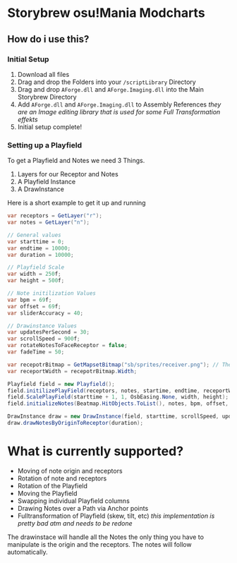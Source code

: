 # Storybrew osu!Mania Modcharts
## How do i use this?

### Initial Setup

1. Download all files
2. Drag and drop the Folders into your `/scriptLibrary` Directory
3. Drag and drop `AForge.dll` and `AForge.Imaging.dll` into the Main Storybrew Directory
4. Add `AForge.dll` and `AForge.Imaging.dll` to Assembly References *they are an Image editing library that is used for some Full Transformation effekts*
5. Initial setup complete!

### Setting up a Playfield

To get a Playfield and Notes we need 3 Things. 
1. Layers for our Receptor and Notes
2. A Playfield Instance
3. A DrawInstance

Here is a short example to get it up and running
```csharp
var receptors = GetLayer("r");
var notes = GetLayer("n");

// General values
var starttime = 0;
var endtime = 10000;
var duration = 10000;

// Playfield Scale
var width = 250f;
var height = 500f;

// Note initilization Values
var bpm = 69f;
var offset = 69f;
var sliderAccuracy = 40;

// Drawinstance Values
var updatesPerSecond = 30;
var scrollSpeed = 900f;
var rotateNotesToFaceReceptor = false;
var fadeTime = 50;

var recepotrBitmap = GetMapsetBitmap("sb/sprites/receiver.png"); // The receptor sprite
var receportWidth = recepotrBitmap.Width;

Playfield field = new Playfield();
field.initilizePlayField(receptors, notes, startime, endtime, receportWidth, 60, 0);
field.ScalePlayField(starttime + 1, 1, OsbEasing.None, width, height); // Its important that this gets executed AFTER the Playfield is initialized otherwise this will run into "overlapped commands" and break
field.initializeNotes(Beatmap.HitObjects.ToList(), notes, bpm, offset, sliderAccuracy);

DrawInstance draw = new DrawInstance(field, starttime, scrollSpeed, updatesPerSecond, OsbEasing.None, rotateNotesToFaceReceptor, fadeTime, fadeTime);
draw.drawNotesByOriginToReceptor(duration);
```

# What is currently supported?
- Moving of note origin and receptors
- Rotation of note and receptors
- Rotation of the Playfield
- Moving the Playfield
- Swapping individual Playfield columns
- Drawing Notes over a Path via Anchor points
- Fulltransformation of Playfield (skew, tilt, etc) *this implementation is pretty bad atm and needs to be redone*

The drawinstace will handle all the Notes the only thing you have to manipulate is the origin and the receptors. The notes will follow automatically.
